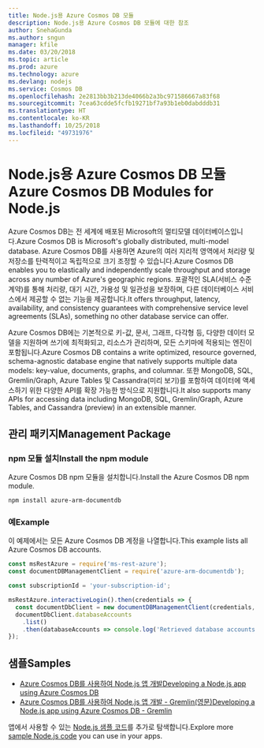 ```yaml
---
title: Node.js용 Azure Cosmos DB 모듈
description: Node.js용 Azure Cosmos DB 모듈에 대한 참조
author: SnehaGunda
ms.author: sngun
manager: kfile
ms.date: 03/20/2018
ms.topic: article
ms.prod: azure
ms.technology: azure
ms.devlang: nodejs
ms.service: Cosmos DB
ms.openlocfilehash: 2e2813bb3b213de4066b2a3bc971586667a83f68
ms.sourcegitcommit: 7cea63cdde5fcfb19271bf7a93b1eb0dabdddb31
ms.translationtype: HT
ms.contentlocale: ko-KR
ms.lasthandoff: 10/25/2018
ms.locfileid: "49731976"
---
```

# <a name="azure-cosmos-db-modules-for-nodejs"></a><span data-ttu-id="b5d1a-103">Node.js용 Azure Cosmos DB 모듈</span><span class="sxs-lookup"><span data-stu-id="b5d1a-103">Azure Cosmos DB Modules for Node.js</span></span>

<span data-ttu-id="b5d1a-104">Azure Cosmos DB는 전 세계에 배포된 Microsoft의 멀티모델 데이터베이스입니다.</span><span class="sxs-lookup"><span data-stu-id="b5d1a-104">Azure Cosmos DB is Microsoft's globally distributed, multi-model database.</span></span> <span data-ttu-id="b5d1a-105">Azure Cosmos DB를 사용하면 Azure의 여러 지리적 영역에서 처리량 및 저장소를 탄력적이고 독립적으로 크기 조정할 수 있습니다.</span><span class="sxs-lookup"><span data-stu-id="b5d1a-105">Azure Cosmos DB enables you to elastically and independently scale throughput and storage across any number of Azure's geographic regions.</span></span> <span data-ttu-id="b5d1a-106">포괄적인 SLA(서비스 수준 계약)를 통해 처리량, 대기 시간, 가용성 및 일관성을 보장하며, 다른 데이터베이스 서비스에서 제공할 수 없는 기능을 제공합니다.</span><span class="sxs-lookup"><span data-stu-id="b5d1a-106">It offers throughput, latency, availability, and consistency guarantees with comprehensive service level agreements (SLAs), something no other database service can offer.</span></span>

<span data-ttu-id="b5d1a-107">Azure Cosmos DB에는 기본적으로 키-값, 문서, 그래프, 다각형 등, 다양한 데이터 모델을 지원하며 쓰기에 최적화되고, 리소스가 관리하며, 모든 스키마에 적용되는 엔진이 포함됩니다.</span><span class="sxs-lookup"><span data-stu-id="b5d1a-107">Azure Cosmos DB contains a write optimized, resource governed, schema-agnostic database engine that natively supports multiple data models: key-value, documents, graphs, and columnar.</span></span> <span data-ttu-id="b5d1a-108">또한 MongoDB, SQL, Gremlin/Graph, Azure Tables 및 Cassandra(미리 보기)를 포함하여 데이터에 액세스하기 위한 다양한 API를 확장 가능한 방식으로 지원합니다.</span><span class="sxs-lookup"><span data-stu-id="b5d1a-108">It also supports many APIs for accessing data including MongoDB, SQL, Gremlin/Graph, Azure Tables, and Cassandra (preview) in an extensible manner.</span></span>

## <a name="management-package"></a><span data-ttu-id="b5d1a-109">관리 패키지</span><span class="sxs-lookup"><span data-stu-id="b5d1a-109">Management Package</span></span>

### <a name="install-the-npm-module"></a><span data-ttu-id="b5d1a-110">npm 모듈 설치</span><span class="sxs-lookup"><span data-stu-id="b5d1a-110">Install the npm module</span></span> 

<span data-ttu-id="b5d1a-111">Azure Cosmos DB npm 모듈을 설치합니다.</span><span class="sxs-lookup"><span data-stu-id="b5d1a-111">Install the Azure Cosmos DB npm module.</span></span>

```bash
npm install azure-arm-documentdb
```

### <a name="example"></a><span data-ttu-id="b5d1a-112">예</span><span class="sxs-lookup"><span data-stu-id="b5d1a-112">Example</span></span>

<span data-ttu-id="b5d1a-113">이 예제에서는 모든 Azure Cosmos DB 계정을 나열합니다.</span><span class="sxs-lookup"><span data-stu-id="b5d1a-113">This example lists all Azure Cosmos DB accounts.</span></span>

```javascript
const msRestAzure = require('ms-rest-azure');
const documentDBManagementClient = require('azure-arm-documentdb');

const subscriptionId = 'your-subscription-id';

msRestAzure.interactiveLogin().then(credentials => {
  const documentDbClient = new documentDBManagementClient(credentials, subscriptionId);
  documentDbClient.databaseAccounts
    .list()
    .then(databaseAccounts => console.log('Retrieved database accounts: ', databaseAccounts));
});
```

## <a name="samples"></a><span data-ttu-id="b5d1a-114">샘플</span><span class="sxs-lookup"><span data-stu-id="b5d1a-114">Samples</span></span>

* [<span data-ttu-id="b5d1a-115">Azure Cosmos DB를 사용하여 Node.js 앱 개발</span><span class="sxs-lookup"><span data-stu-id="b5d1a-115">Developing a Node.js app using Azure Cosmos DB</span></span>](https://azure.microsoft.com/resources/samples/azure-cosmos-db-documentdb-nodejs-getting-started/)
* [<span data-ttu-id="b5d1a-116">Azure Cosmos DB를 사용하여 Node.js 앱 개발 - Gremlin(영문)</span><span class="sxs-lookup"><span data-stu-id="b5d1a-116">Developing a Node.js app using Azure Cosmos DB - Gremlin</span></span>](https://azure.microsoft.com/resources/samples/azure-cosmos-db-graph-nodejs-getting-started/)

<span data-ttu-id="b5d1a-117">앱에서 사용할 수 있는 [Node.js 샘플 코드](https://azure.microsoft.com/resources/samples/?platform=nodejs)를 추가로 탐색합니다.</span><span class="sxs-lookup"><span data-stu-id="b5d1a-117">Explore more [sample Node.js code](https://azure.microsoft.com/resources/samples/?platform=nodejs) you can use in your apps.</span></span>
